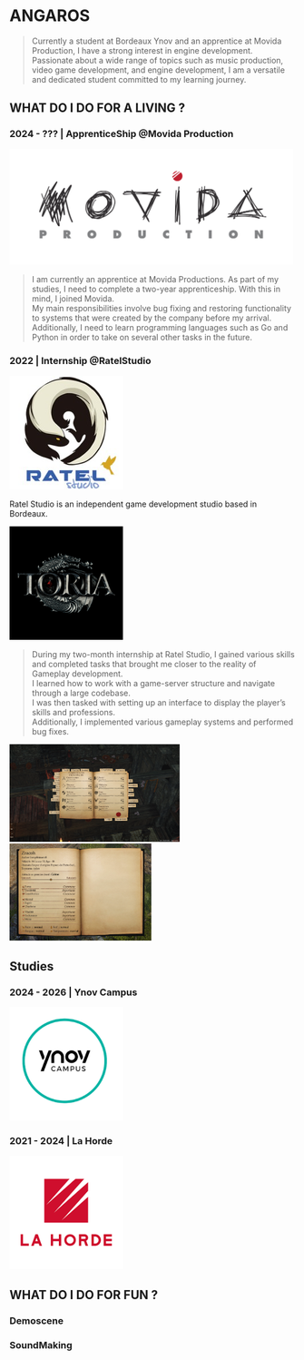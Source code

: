 # ANGAROS

> Currently a student at Bordeaux Ynov and an apprentice at Movida Production, I have a strong interest in engine development.
Passionate about a wide range of topics such as music production, video game development, and engine development, I am a versatile and dedicated student committed to my learning journey.  

## WHAT DO I DO FOR A LIVING ?

### 2024 - ??? | ApprenticeShip @Movida Production 

<img src="images/logo_movida.png" width=500px>

> I am currently an apprentice at Movida Productions. As part of my studies, I need to complete a two-year apprenticeship. With this in mind, I joined Movida.  
My main responsibilities involve bug fixing and restoring functionality to systems that were created by the company before my arrival.  
Additionally, I need to learn programming languages such as Go and Python in order to take on several other tasks in the future.  
 
### 2022 | Internship @RatelStudio

<img src="images/logo_ratel.jpg" width=200px> 

Ratel Studio is an independent game development studio based in Bordeaux.  

<img src="images/logo_toria.png" width=200px>

>During my two-month internship at Ratel Studio, I gained various skills and completed tasks that brought me closer to the reality of Gameplay development.  
I learned how to work with a game-server structure and navigate through a large codebase.  
I was then tasked with setting up an interface to display the player’s skills and professions.  
Additionally, I implemented various gameplay systems and performed bug fixes.  

<img src="images/work_ratel_1.png" width=300px><img src="images/work_ratel_2.png" width=250px>

## Studies

### 2024 - 2026 | Ynov Campus 

<img src="images/logo_ynov.png" width=200px>

### 2021 - 2024 | La Horde

<img src="images/logo_la_horde.png" width=200px>

## WHAT DO I DO FOR FUN ?

### Demoscene 

### SoundMaking




